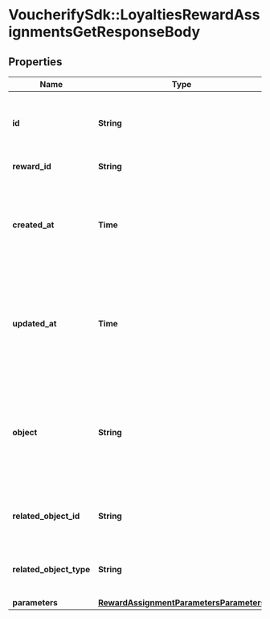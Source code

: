 # VoucherifySdk::LoyaltiesRewardAssignmentsGetResponseBody

## Properties

| Name | Type | Description | Notes |
| ---- | ---- | ----------- | ----- |
| **id** | **String** | Unique reward assignment ID, assigned by Voucherify. |  |
| **reward_id** | **String** | Associated reward ID. |  |
| **created_at** | **Time** | Timestamp representing the date and time when the reward assignment was created in ISO 8601 format. |  |
| **updated_at** | **Time** | Timestamp representing the date and time when the reward assignment was updated in ISO 8601 format. |  |
| **object** | **String** | The type of object represented by the JSON. This object stores information about the reward assignment. | [default to &#39;reward_assignment&#39;] |
| **related_object_id** | **String** | Related object ID to which the reward was assigned. |  |
| **related_object_type** | **String** | Related object type to which the reward was assigned. | [default to &#39;campaign&#39;] |
| **parameters** | [**RewardAssignmentParametersParameters**](RewardAssignmentParametersParameters.md) |  | [optional] |

